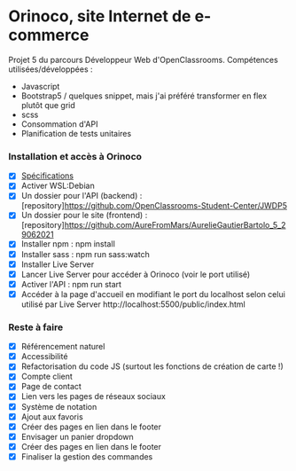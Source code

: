 # Orinoco, site Internet de e-commerce

Projet 5 du parcours Développeur Web d'OpenClassrooms.
Compétences utilisées/développées :
- Javascript
- Bootstrap5 / quelques snippet, mais j'ai préféré transformer en flex plutôt que grid
- scss
- Consommation d'API
- Planification de tests unitaires

### Installation et accès à Orinoco
- [x] [Spécifications](<https://s3-eu-west-1.amazonaws.com/course.oc-static.com/projects/DWJ_FR_P5/P5_Spe%CC%81cifications%20fonctionnelles%20Orinoco%20(2).pdf>)
- [x] Activer WSL:Debian
- [x] Un dossier pour l'API (backend) : [repository]https://github.com/OpenClassrooms-Student-Center/JWDP5
- [x] Un dossier pour le site (frontend) : [repository]https://github.com/AureFromMars/AurelieGautierBartolo_5_29062021
- [x] Installer npm : npm install
- [x] Installer sass : npm run sass:watch
- [x] Installer Live Server
- [x] Lancer Live Server pour accéder à Orinoco (voir le port utilisé)
- [x] Activer l'API : npm run start
- [x] Accéder à la page d'accueil en modifiant le port du localhost selon celui utilisé par Live Server http://localhost:5500/public/index.html

### Reste à faire

- [x] Référencement naturel
- [x] Accessibilité
- [x] Refactorisation du code JS (surtout les fonctions de création de carte !)
- [x] Compte client
- [x] Page de contact
- [x] Lien vers les pages de réseaux sociaux
- [x] Système de notation
- [x] Ajout aux favoris
- [x] Créer des pages en lien dans le footer
- [x] Envisager un panier dropdown
- [x] Créer des pages en lien dans le footer
- [x] Finaliser la gestion des commandes